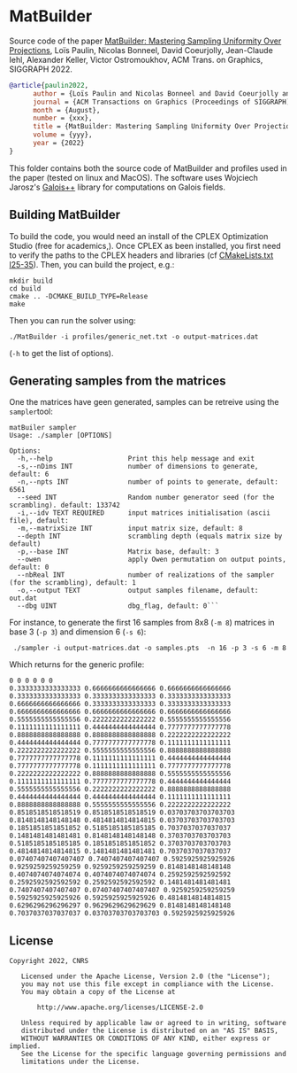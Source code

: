  # MatBuilder

Source code of the paper [MatBuilder: Mastering Sampling Uniformity Over Projections](https://perso.liris.cnrs.fr/lpaulin/Publications/paulin2022.html), Loïs Paulin, Nicolas Bonneel, David Coeurjolly, Jean-Claude Iehl, Alexander Keller, Victor Ostromoukhov, ACM Trans. on Graphics, SIGGRAPH 2022.

``` bibtex
@article{paulin2022,
      author = {Loïs Paulin and Nicolas Bonneel and David Coeurjolly and Jean-Claude Iehl and Alexander Keller and Victor Ostromoukhov},
      journal = {ACM Transactions on Graphics (Proceedings of SIGGRAPH)},
      month = {August},
      number = {xxx},
      title = {MatBuilder: Mastering Sampling Uniformity Over Projections},
      volume = {yyy},
      year = {2022}
}
```

 This folder contains both the source code of MatBuilder and profiles used in the paper (tested on linux and MacOS).
 The software uses Wojciech Jarosz's [Galois++](https://github.com/wkjarosz/galois) library for computations on Galois fields.


## Building MatBuilder

 To build the code, you would need an install of the CPLEX Optimization Studio (free for academics,). Once CPLEX as been installed,
 you first need to verify the paths to the CPLEX headers and libraries (cf [CMakeLists.txt l25-35](https://github.com/loispaulin/matbuilder/blob/6b8474f16bfc26d2c82fcaf6bf55e544db6706e1/CMakeLists.txt#L25-L35)).
 Then, you can build the project, e.g.:

```
mkdir build
cd build
cmake .. -DCMAKE_BUILD_TYPE=Release
make
```

Then you can run the solver using:

```
./MatBuilder -i profiles/generic_net.txt -o output-matrices.dat
```

(`-h` to get the list of options).


## Generating samples from the matrices


One the matrices have geen generated, samples can be retreive using the `sampler`tool: 

```
matBuiler sampler
Usage: ./sampler [OPTIONS]

Options:
  -h,--help                   Print this help message and exit
  -s,--nDims INT              number of dimensions to generate, default: 6
  -n,--npts INT               number of points to generate, default: 6561
  --seed INT                  Random number generator seed (for the scrambling). default: 133742
  -i,--idv TEXT REQUIRED      input matrices initialisation (ascii file), default:
  -m,--matrixSize INT         input matrix size, default: 8
  --depth INT                 scrambling depth (equals matrix size by default)
  -p,--base INT               Matrix base, default: 3
  --owen                      apply Owen permutation on output points, default: 0
  --nbReal INT                number of realizations of the sampler (for the scrambling), default: 1
  -o,--output TEXT            output samples filename, default: out.dat
  --dbg UINT                  dbg_flag, default: 0```
```

For instance, to generate the first 16 samples from 8x8 (`-m 8`) matrices in base 3 (`-p 3`) and dimension 6 (`-s 6`):

```
 ./sampler -i output-matrices.dat -o samples.pts  -n 16 -p 3 -s 6 -m 8
```

Which returns for the generic profile:

``` 
0 0 0 0 0 0
0.3333333333333333 0.6666666666666666 0.6666666666666666 0.3333333333333333 0.3333333333333333 0.3333333333333333
0.6666666666666666 0.3333333333333333 0.3333333333333333 0.6666666666666666 0.6666666666666666 0.6666666666666666
0.5555555555555556 0.2222222222222222 0.5555555555555556 0.1111111111111111 0.4444444444444444 0.7777777777777778
0.8888888888888888 0.8888888888888888 0.2222222222222222 0.4444444444444444 0.7777777777777778 0.1111111111111111
0.2222222222222222 0.5555555555555556 0.8888888888888888 0.7777777777777778 0.1111111111111111 0.4444444444444444
0.7777777777777778 0.1111111111111111 0.7777777777777778 0.2222222222222222 0.8888888888888888 0.5555555555555556
0.1111111111111111 0.7777777777777778 0.4444444444444444 0.5555555555555556 0.2222222222222222 0.8888888888888888
0.4444444444444444 0.4444444444444444 0.1111111111111111 0.8888888888888888 0.5555555555555556 0.2222222222222222
0.8518518518518519 0.8518518518518519 0.03703703703703703 0.8148148148148148 0.4814814814814815 0.03703703703703703
0.1851851851851852 0.5185185185185185 0.7037037037037037 0.1481481481481481 0.8148148148148148 0.3703703703703703
0.5185185185185185 0.1851851851851852 0.3703703703703703 0.4814814814814815 0.1481481481481481 0.7037037037037037
0.07407407407407407 0.7407407407407407 0.5925925925925926 0.9259259259259259 0.9259259259259259 0.8148148148148148
0.4074074074074074 0.4074074074074074 0.2592592592592592 0.2592592592592592 0.2592592592592592 0.1481481481481481
0.7407407407407407 0.07407407407407407 0.9259259259259259 0.5925925925925926 0.5925925925925926 0.4814814814814815
0.6296296296296297 0.9629629629629629 0.8148148148148148 0.7037037037037037 0.03703703703703703 0.5925925925925926
```

## License


```
Copyright 2022, CNRS

   Licensed under the Apache License, Version 2.0 (the "License");
   you may not use this file except in compliance with the License.
   You may obtain a copy of the License at

       http://www.apache.org/licenses/LICENSE-2.0

   Unless required by applicable law or agreed to in writing, software
   distributed under the License is distributed on an "AS IS" BASIS,
   WITHOUT WARRANTIES OR CONDITIONS OF ANY KIND, either express or implied.
   See the License for the specific language governing permissions and
   limitations under the License.
```
